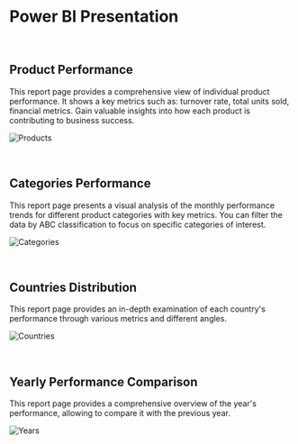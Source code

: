 # Power BI Presentation

<br>

## Product Performance
This report page provides a comprehensive view of individual product performance. It shows a key metrics such as: turnover rate, total units sold, financial metrics. Gain valuable insights into how each product is contributing to business success.

![Products](https://github.com/gnoevoy/Inventory_Management_Analysis/assets/43414592/d232c5d4-6a74-4e59-ac0e-d542511754dc)

<br>

## Categories Performance
This report page presents a visual analysis of the monthly performance trends for different product categories with key metrics. You can filter the data by ABC classification to focus on specific categories of interest.

![Categories](https://github.com/gnoevoy/Inventory_Management_Analysis/assets/43414592/eaef083c-1334-4423-843b-cf6ad4244f3a)

<br>

## Countries Distribution
This report page provides an in-depth examination of each country's performance through various metrics and different angles.

![Countries](https://github.com/gnoevoy/Inventory_Management_Analysis/assets/43414592/b9af7da8-49d7-42d7-b444-d671f8a45678)

<br>

## Yearly Performance Comparison
This report page provides a comprehensive overview of the year's performance, allowing to compare it with the previous year.

![Years](https://github.com/gnoevoy/Inventory_Management_Analysis/assets/43414592/7478ff0a-1ec7-4090-878c-8179139a25fc)

